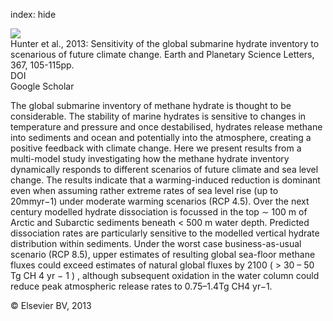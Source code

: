 index: hide

<div class="Citation">
    <div class="Citation-thumb CitationThumb-linked"  data-href="https://doi.org/10.1016/j.epsl.2013.02.017">
      <img src="https://static.claimspace.cloud/climate-study-static/refs/thumbs/6/Hunter_et_al_2013-thumb.png" />
    </div>

  <div class="Citation-body">
    <div class="Citation-text">Hunter et al., 2013: Sensitivity of the global submarine hydrate inventory to scenarious of future climate change. <span class="Article-journal">Earth and Planetary Science Letters, </span><span class="Article-volume">367, </span>105-115pp.</div>
    <div class="Citation-links">
      <div class="CitationLink" data-href="https://doi.org/10.1016/j.epsl.2013.02.017">
        <div class="CitationLink-icon CitationLink-Doi"></div>
        <div class="CitationLink-text">DOI</div>
      </div>
      <div class="CitationLink" data-href="https://scholar.google.com/scholar?q=10.1016/j.epsl.2013.02.017">
        <div class="CitationLink-icon CitationLink-Scholar"></div>
        <div class="CitationLink-text">Google Scholar</div>
      </div>
    </div>
  </div>
</div>

The global submarine inventory of methane hydrate is thought to be considerable. The stability of marine hydrates is sensitive to changes in temperature and pressure and once destabilised, hydrates release methane into sediments and ocean and potentially into the atmosphere, creating a positive feedback with climate change. Here we present results from a multi-model study investigating how the methane hydrate inventory dynamically responds to different scenarios of future climate and sea level change. The results indicate that a warming-induced reduction is dominant even when assuming rather extreme rates of sea level rise (up to 20mmyr−1) under moderate warming scenarios (RCP 4.5). Over the next century modelled hydrate dissociation is focussed in the top                          ∼                         100                                                  m                       of Arctic and Subarctic sediments beneath                          <                         500                                                  m                       water depth. Predicted dissociation rates are particularly sensitive to the modelled vertical hydrate distribution within sediments. Under the worst case business-as-usual scenario (RCP 8.5), upper estimates of resulting global sea-floor methane fluxes could exceed estimates of natural global fluxes by 2100                          (                         >                         30                         –                         50                                                  Tg                                                                                                             CH                                                                                       4                                                                                                                                                                  yr                                                                                       −                               1                                                                              )                      , although subsequent oxidation in the water column could reduce peak atmospheric release rates to 0.75–1.4Tg CH4                      yr−1.

<div class="Citation-copy">
&copy; Elsevier BV, 2013
</div>